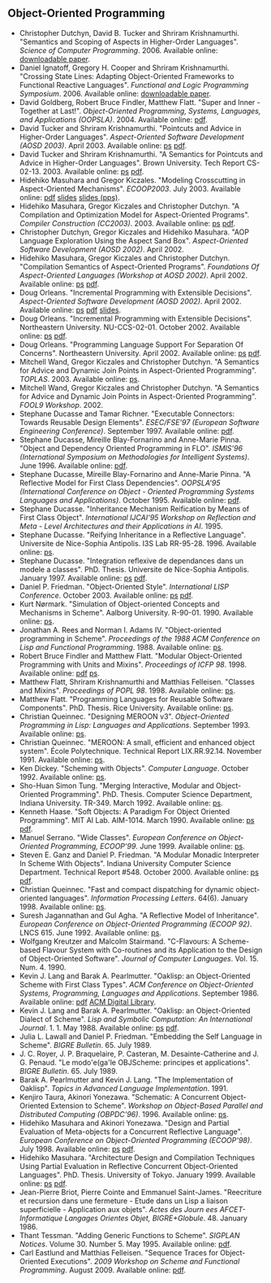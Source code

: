 ## Object-Oriented Programming

  * Christopher Dutchyn, David B. Tucker and Shriram Krishnamurthi. "Semantics and Scoping of Aspects in Higher-Order Languages". _Science of Computer Programming_. 2006. Available online: [downloadable paper](http://www.cs.brown.edu/~sk/Publications/Papers/Published/dtk-sem-scope-aspects-ho-lang/).
  * Daniel Ignatoff, Gregory H. Cooper and Shriram Krishnamurthi. "Crossing State Lines: Adapting Object-Oriented Frameworks to Functional Reactive Languages". _Functional and Logic Programming Symposium_. 2006. Available online: [downloadable paper](http://www.cs.brown.edu/~sk/Publications/Papers/Published/ick-adapt-oo-fwk-frp/).
  * David Goldberg, Robert Bruce Findler, Matthew Flatt. "Super and Inner - Together at Last!". _Object-Oriented Programming, Systems, Languages, and Applications (OOPSLA)_. 2004. Available online: [pdf](http://people.cs.uchicago.edu/~robby/pubs/papers/oopsla2004-gff.pdf).
  * David Tucker and Shriram Krishnamurthi. "Pointcuts and Advice in Higher-Order Languages". _Aspect-Oriented Software Development (AOSD 2003)_. April 2003. Available online: [ps](https://raw.githubusercontent.com/scheme-live/library.readscheme.org/master/repository.readscheme.org/ftp/papers/tucker-aosd2003.ps.gz) [pdf](https://raw.githubusercontent.com/scheme-live/library.readscheme.org/master/repository.readscheme.org/ftp/papers/tucker-aosd2003.pdf).
  * David Tucker and Shriram Krishnamurthi. "A Semantics for Pointcuts and Advice in Higher-Order Languages". Brown University. Tech Report CS-02-13. 2003. Available online: [ps](https://raw.githubusercontent.com/scheme-live/library.readscheme.org/master/repository.readscheme.org/ftp/papers/tucker-cs0213.ps.gz) [pdf](https://raw.githubusercontent.com/scheme-live/library.readscheme.org/master/repository.readscheme.org/ftp/papers/tucker-cs0213.pdf).
  * Hidehiko Masuhara and Gregor Kiczales. "Modeling Crosscutting in Aspect-Oriented Mechanisms". _ECOOP2003_. July 2003. Available online: [pdf](http://www.graco.c.u-tokyo.ac.jp/~masuhara/papers/ecoop2003.pdf) [slides](http://www.graco.c.u-tokyo.ac.jp/~masuhara/papers/ecoop2003-slides.pdf) [slides (pps)](http://www.graco.c.u-tokyo.ac.jp/~masuhara/papers/ecoop2003-slides.pps).
  * Hidehiko Masuhara, Gregor Kiczales and Christopher Dutchyn. "A Compilation and Optimization Model for Aspect-Oriented Programs". _Compiler Construction (CC2003)_. 2003. Available online: [ps](https://raw.githubusercontent.com/scheme-live/library.readscheme.org/master/repository.readscheme.org/ftp/papers/masuhara-cc2003.ps.gz) [pdf](https://raw.githubusercontent.com/scheme-live/library.readscheme.org/master/repository.readscheme.org/ftp/papers/masuhara-cc2003.pdf).
  * Christopher Dutchyn, Gregor Kiczales and Hidehiko Masuhara. "AOP Language Exploration Using the Aspect Sand Box". _Aspect-Oriented Software Development (AOSD 2002)_. April 2002.
  * Hidehiko Masuhara, Gregor Kiczales and Christopher Dutchyn. "Compilation Semantics of Aspect-Oriented Programs". _Foundations Of Aspect-Oriented Languages (Workshop at AOSD 2002)_. April 2002. Available online: [ps](https://raw.githubusercontent.com/scheme-live/library.readscheme.org/master/repository.readscheme.org/ftp/papers/masuhara-foal2002.ps.gz) [pdf](https://raw.githubusercontent.com/scheme-live/library.readscheme.org/master/repository.readscheme.org/ftp/papers/masuhara-foal2002.pdf).
  * Doug Orleans. "Incremental Programming with Extensible Decisions". _Aspect-Oriented Software Development (AOSD 2002)_. April 2002. Available online: [ps](http://steak.place.org/dougo/papers/aosd02/aosd02.ps) [pdf](http://steak.place.org/dougo/papers/aosd02/aosd02.pdf) [slides](http://steak.place.org/dougo/papers/aosd02/slides.pdf).
  * Doug Orleans. "Incremental Programming with Extensible Decisions". Northeastern University. NU-CCS-02-01. October 2002. Available online: [ps](http://steak.place.org/dougo/papers/tr/02-01/aosd02.ps) [pdf](http://steak.place.org/dougo/papers/tr/02-01/aosd02.pdf).
  * Doug Orleans. "Programming Language Support For Separation Of Concerns". Northeastern University. April 2002. Available online: [ps](http://steak.place.org/dougo/thesis/proposal.ps) [pdf](http://steak.place.org/dougo/thesis/proposal.pdf).
  * Mitchell Wand, Gregor Kiczales and Christopher Dutchyn. "A Semantics for Advice and Dynamic Join Points in Aspect-Oriented Programming". _TOPLAS_. 2003. Available online: [ps](ftp://ftp.ccs.neu.edu/pub/people/wand/papers/wkd02.ps).
  * Mitchell Wand, Gregor Kiczales and Christopher Dutchyn. "A Semantics for Advice and Dynamic Join Points in Aspect-Oriented Programming". _FOOL9 Workshop_. 2002.
  * Stephane Ducasse and Tamar Richner. "Executable Connectors: Towards Reusable Design Elements". _ESEC/FSE'97 (European Software Engineering Conference)_. September 1997. Available online: [pdf](http://www.iam.unibe.ch/~scg/Archive/Papers/Duca97bExecutableConnectors.pdf).
  * Stephane Ducasse, Mireille Blay-Fornarino and Anne-Marie Pinna. "Object and Dependency Oriented Programming in FLO". _ISMIS'96 (International Symposium on Methodologies for Intelligent Systems)_. June 1996. Available online: [pdf](http://www.iam.unibe.ch/~scg/Archive/Papers/Duca96bDependencyOP.pdf).
  * Stephane Ducasse, Mireille Blay-Fornarino and Anne-Marie Pinna. "A Reflective Model for First Class Dependencies". _OOPSLA'95 (International Conference on Object - Oriented Programming Systems Languages and Applications)_. October 1995. Available online: [pdf](http://www.iam.unibe.ch/~scg/Archive/Papers/Duca95bAReflectiveModel.pdf).
  * Stephane Ducasse. "Inheritance Mechanism Reification by Means of First Class Object". _International IJCAI'95 Workshop on Reflection and Meta - Level Architectures and their Applications in AI_. 1995.
  * Stephane Ducasse. "Reifying Inheritance in a Reflective Language". Universite de Nice-Sophia Antipolis. I3S Lab RR-95-28. 1996. Available online: [ps](http://www.iam.unibe.ch/~scg/Archive/Papers/Duca96aInhReify.ps.gz).
  * Stephane Ducasse. "Integration reflexive de dependances dans un modele a classes". PhD. Thesis. Universite de Nice-Sophia Antipolis. January 1997. Available online: [ps](http://www.iam.unibe.ch/~scg/Archive/Papers/Duca97aPhD.ps.gz) [pdf](http://www.iam.unibe.ch/~scg/Archive/Papers/Duca97aPhD.pdf).
  * Daniel P. Friedman. "Object-Oriented Style". _International LISP Conference_. October 2003. Available online: [ps](http://www.cs.indiana.edu/hyplan/dfried/ooo.ps) [pdf](http://www.cs.indiana.edu/hyplan/dfried/ooo.pdf).
  * Kurt Nørmark. "Simulation of Object-oriented Concepts and Mechanisms in Scheme". Aalborg University. R-90-01. 1990. Available online: [ps](http://www.cs.auc.dk/~normark/scheme-oop/scheme-oop.ps).
  * Jonathan A. Rees and Norman I. Adams IV. "Object-oriented programming in Scheme". _Proceedings of the 1988 ACM Conference on Lisp and Functional Programming_. 1988. Available online: [ps](http://mumble.net/~jar/pubs/oopis.ps).
  * Robert Bruce Findler and Matthew Flatt. "Modular Object-Oriented Programming with Units and Mixins". _Proceedings of ICFP 98_. 1998. Available online: [pdf](http://www.ccs.neu.edu/scheme/pubs/icfp98-ff.pdf) [ps](http://www.ccs.neu.edu/scheme/pubs/icfp98-ff.ps.gz).
  * Matthew Flatt, Shriram Krishnamurthi and Matthias Felleisen. "Classes and Mixins". _Proceedings of POPL 98_. 1998. Available online: [ps](http://www.ccs.neu.edu/scheme/pubs/popl98-fkf.ps.gz).
  * Matthew Flatt. "Programming Languages for Reusable Software Components". PhD. Thesis. Rice University. Available online: [ps](http://www.ccs.neu.edu/scheme/pubs/thesis-flatt.ps.gz).
  * Christian Queinnec. "Designing MEROON v3". _Object-Oriented Programming in Lisp: Languages and Applications_. September 1993. Available online: [ps](http://pagesperso-systeme.lip6.fr/Christian.Queinnec/Papers/oopil.ps.gz).
  * Christian Queinnec. "MEROON: A small, efficient and enhanced object system". École Polytechnique. Technical Report LIX.RR.92.14. November 1991. Available online: [ps](http://pagesperso-systeme.lip6.fr/Christian.Queinnec/Reports/MeroonV3.ps.gz).
  * Ken Dickey. "Scheming with Objects". _Computer Language_. October 1992. Available online: [ps](ftp://ftp.cs.indiana.edu/pub/scheme-repository/doc/pubs/swob.txt).
  * Sho-Huan Simon Tung. "Merging Interactive, Modular and Object-Oriented Programming". PhD. Thesis. Computer Science Department, Indiana University. TR-349. March 1992. Available online: [ps](ftp://ftp.cs.indiana.edu/pub/scheme-repository/doc/pubs/iucstr349.ps.gz).
  * Kenneth Haase. "Soft Objects: A Paradigm For Object Oriented Programming". MIT AI Lab. AIM-1014. March 1990. Available online: [ps](https://raw.githubusercontent.com/scheme-live/library.readscheme.org/master/repository.readscheme.org/ftp/papers/ai-lab-pubs/AIM-1014.ps.gz) [pdf](https://raw.githubusercontent.com/scheme-live/library.readscheme.org/master/repository.readscheme.org/ftp/papers/ai-lab-pubs/AIM-1014.pdf).
  * Manuel Serrano. "Wide Classes". _European Conference on Object-Oriented Programming, ECOOP'99_. June 1999. Available online: [ps](http://www.inria.fr/mimosa/Manuel.Serrano/publi/serrano-ecoop99.ps.gz).
  * Steven E. Ganz and Daniel P. Friedman. "A Modular Monadic Interpreter In Scheme With Objects". Indiana University Computer Science Department. Technical Report #548. October 2000. Available online: [ps](http://www.cs.indiana.edu/hyplan/sganz/publications/sfp00/paper.ps) [pdf](http://www.cs.indiana.edu/hyplan/sganz/publications/sfp00/paper.pdf).
  * Christian Queinnec. "Fast and compact dispatching for dynamic object-oriented languages". _Information Processing Letters_. 64(6). January 1998. Available online: [ps](http://pagesperso-systeme.lip6.fr/Christian.Queinnec/Papers/dispatch.ps.gz).
  * Suresh Jagannathan and Gul Agha. "A Reflective Model of Inheritance". _European Conference on Object-Oriented Programming (ECOOP 92)_. LNCS 615. June 1992. Available online: [ps](http://www.cs.purdue.edu/homes/suresh/papers/ecoop92.ps.gz).
  * Wolfgang Kreutzer and Malcolm Stairmand. "C-Flavours: A Scheme-based Flavour System with Co-routines and its Application to the Design of Object-Oriented Software". _Journal of Computer Languages_. Vol. 15. Num. 4. 1990.
  * Kevin J. Lang and Barak A. Pearlmutter. "Oaklisp: an Object-Oriented Scheme with First Class Types". _ACM Conference on Object-Oriented Systems, Programming, Languages and Applications_. September 1986. Available online: [pdf](https://raw.githubusercontent.com/scheme-live/library.readscheme.org/master/repository.readscheme.org/ftp/papers/pearlmutter/oaklisp-oopsla-1986.pdf) [ACM Digital Library](http://portal.acm.org/citation.cfm?id=28701&coll=portal&dl=ACM).
  * Kevin J. Lang and Barak A. Pearlmutter. "Oaklisp: an Object-Oriented Dialect of Scheme". _Lisp and Symbolic Computation: An International Journal_. 1. 1. May 1988. Available online: [ps](https://raw.githubusercontent.com/scheme-live/library.readscheme.org/master/repository.readscheme.org/ftp/papers/pearlmutter/lasc-oaklisp-1988.ps.gz) [pdf](https://raw.githubusercontent.com/scheme-live/library.readscheme.org/master/repository.readscheme.org/ftp/papers/pearlmutter/lasc-oaklisp-1988.pdf).
  * Julia L. Lawall and Daniel P. Friedman. "Embedding the Self Language in Scheme". _BIGRE Bulletin_. 65. July 1989.
  * J. C. Royer, J. P. Braquelaire, P. Casteran, M. Desainte-Catherine and J. G. Penaud. "Le modo'e(ga'le OBJScheme: principes et applications". _BIGRE Bulletin_. 65. July 1989.
  * Barak A. Pearlmutter and Kevin J. Lang. "The Implementation of Oaklisp". _Topics in Advanced Language Implementation_. 1991.
  * Kenjiro Taura, Akinori Yonezawa. "Schematic: A Concurrent Object-Oriented Extension to Scheme". _Workshop on Object-Based Parallel and Distributed Computing (OBPDC'96)_. 1996. Available online: [ps](http://www.logos.t.u-tokyo.ac.jp/~tau/papers/obpdc-schematic.ps.gz).
  * Hidehiko Masuhara and Akinori Yonezawa. "Design and Partial Evaluation of Meta-objects for a Concurrent Reflective Language". _European Conference on Object-Oriented Programming (ECOOP'98)_. July 1998. Available online: [ps](http://www.yl.is.s.u-tokyo.ac.jp/pub/papers/ecoop98-abclr3-letter.ps.gz) [pdf](http://www.yl.is.s.u-tokyo.ac.jp/pub/papers/ecoop98-abclr3.pdf).
  * Hidehiko Masuhara. "Architecture Design and Compilation Techniques Using Partial Evaluation in Reflective Concurrent Object-Oriented Languages". PhD. Thesis. University of Tokyo. January 1999. Available online: [ps](http://www.graco.c.u-tokyo.ac.jp/~masuhara/papers/phdthesis.ps.gz) [pdf](http://www.graco.c.u-tokyo.ac.jp/~masuhara/papers/phdthesis.pdf).
  * Jean-Pierre Briot, Pierre Cointe and Emmanuel Saint-James. "Reecriture et recursion dans une fermeture - Etude dans un Lisp a liaison superficielle - Application aux objets". _Actes des Journ ees AFCET-Informatique Langages Orientes Objet, BIGRE+Globule_. 48. January 1986.
  * Thant Tessman. "Adding Generic Functions to Scheme". _SIGPLAN Notices_. Volume 30. Number 5. May 1995. Available online: [pdf](http://www.standarddeviance.com/p45-tessman.pdf).
  * Carl Eastlund and Matthias Felleisen. "Sequence Traces for Object-Oriented Executions". _2009 Workshop on Scheme and Functional Programming_. August 2009. Available online: [pdf](https://raw.githubusercontent.com/scheme-live/library.readscheme.org/master/repository.readscheme.org/ftp/papers/sw2009/01-eastland.pdf).
